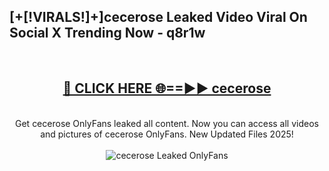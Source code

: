 <h2>[+[!VIRALS!]+]cecerose Leaked Video Viral On Social X Trending Now - q8r1w</h2>
<br>
<div align="center">
<h2><a href="https://libra.edu.pl?cecerose" rel="nofollow">🔴 CLICK HERE 🌐==►► cecerose</a></h2>
<br>
Get cecerose OnlyFans leaked all content. Now you can access all videos and pictures of cecerose OnlyFans. New Updated Files 2025!
<br>
<br>
<a href="https://libra.edu.pl?cecerose" rel="nofollow" data-target="animated-image.originalLink"><img src="https://i.ibb.co.com/WyWwxjT/player-gif2.gif" alt="cecerose Leaked OnlyFans" style="max-width: 100%; display: inline-block;" data-target="animated-image.originalImage"></a>
</div>
<br>